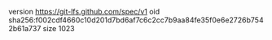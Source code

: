 version https://git-lfs.github.com/spec/v1
oid sha256:f002cdf4660c10d201d7bd6af7c6c2cc7b9aa84fe35f0e6e2726b7542b61a737
size 1023
